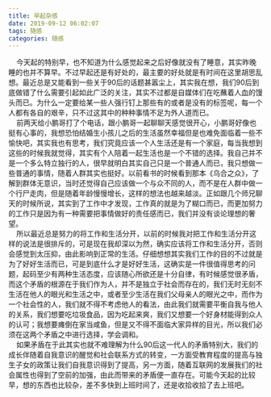 ```yaml
---
title: 早起杂感
date: 2019-09-12 06:02:07
tags: 随感
categories: 随感
---
```

&nbsp;&nbsp;&nbsp;&nbsp;今天起的特别早，也不知道为什么感觉起来之后好像就没有了睡意，其实昨晚睡的也并不算早。不过早起还是有好处的，最主要的好处就是有时间在这里胡思乱想。最近总是又能看到一些关于90后的话题甚嚣尘上，其实我在想，我们90后到底做错了什么需要引起如此广泛的关注，其实不过都是自媒体们在吃蘸着人血的馒头而已。为什么一定要给某一些人强行钉上那些有的或者是没有的标签呢，每一个人都有各自的艰辛，只不过这其中的种种事情不足为外人道而已。  
&nbsp;&nbsp;&nbsp;&nbsp;前两天给小鹏哥打了个电话，跟小鹏哥一起聊聊天感觉很开心，小鹏哥好像也挺有心事的，我想恐怕结婚生小孩儿之后的生活虽然幸福但是也难免面临着一些不愉快吧，其实我也有思考，我们究竟应该一个人生活还是有一个家庭，每当我想到这些的时候我就觉得，其实有个人陪着一起生活也是一个不错的选择。我自己并不是一个多么特立独行的人，很早就明白其实自己只是一个普通人而已，我只想做一些普通的事情，随着人群其实也挺好。以前看书的时候看到那本《乌合之众》，了解到群体无意识，当时还觉得自己应该做一个与众不同的人，而不是在人群中做一个行尸走肉，但是随着年龄慢慢增长，这样的想法也越来越淡。正如跟几个师兄聊天的时候所说，其实到了工作中才发现，工作真的就是为了糊口而已，而更加努力的工作只是因为有一种需要把事情做好的责任感而已，我们并没有谈论理想的奢望。  
&nbsp;&nbsp;&nbsp;&nbsp;所以最近总是努力的将工作和生活分开，以前的时候我对把工作和生活分开这样的说法是很排斥的，可是现在我却深以为然，确实应该将工作和生活分开，否则会感觉到太压抑，由此影响到正常的生活。仔细想想其实我们工作的目的不过就是为了好好生活而已，可是到底什么才是好好生活，这确实是一件很值得思考的问题，起码至少有两种生活态度，应该随心所欲还是十分自律，有时候感觉很矛盾，而这个矛盾的根源在于我们作为人，并不是独立于社会而存在的，我们无时无刻不生活在他人的眼光和生活之中，或者至少生活在我们父母亲人的眼光之中，而作为一个社会性的人，我们就不得不考虑他人的看法，由此我们就需要平衡自我与他人的关系，我们想要吃垃圾食品，因为吃起来爽，我们又想要一个好身材能得到众人的认可；我想要瘫倒在家当咸鱼，但是又不得不面临大家异样的目光，所以我们必须在这两个矛盾之中进行选择，学会调和。  
&nbsp;&nbsp;&nbsp;&nbsp;如果矛盾在于此其实也就不难理解为什么90后这一代人的矛盾特别大，我们的成长伴随着自我意识的醒觉和社会联系方式的转变，一方面受教育程度的提高与独生子女的政策让我们自我意识得到了提高，另一方面，随着互联网的发展我们的社会属性也得到了空前的加强，由此而带来的矛盾便一直存在。可能今天起的比较早，想的东西也比较杂，差不多快到上班时间了，还是收拾收拾了去上班吧。
